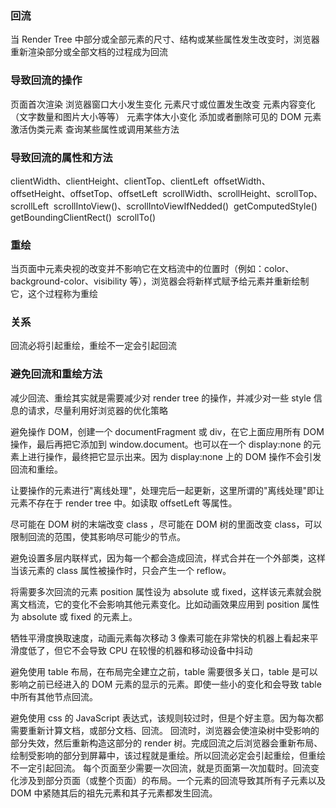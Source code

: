 ### 回流

当 Render Tree 中部分或全部元素的尺寸、结构或某些属性发生改变时，浏览器重新渲染部分或全部文档的过程成为回流

### 导致回流的操作

页面首次渲染
浏览器窗口大小发生变化
元素尺寸或位置发生改变
元素内容变化（文字数量和图片大小等等）
元素字体大小变化
添加或者删除可见的 DOM 元素
激活伪类元素
查询某些属性或调用某些方法

### 导致回流的属性和方法

clientWidth、clientHeight、clientTop、clientLeft 
offsetWidth、offsetHeight、offsetTop、offsetLeft 
scrollWidth、scrollHeight、scrollTop、scrollLeft 
scrollIntoView()、scrollIntoViewIfNedded() 
getComputedStyle()
getBoundingClientRect() 
scrollTo()

### 重绘

当页面中元素央视的改变并不影响它在文档流中的位置时（例如：color、background-color、visibility 等），浏览器会将新样式赋予给元素并重新绘制它，这个过程称为重绘

### 关系

回流必将引起重绘，重绘不一定会引起回流

### 避免回流和重绘方法

减少回流、重绘其实就是需要减少对 render tree 的操作，并减少对一些 style 信息的请求，尽量利用好浏览器的优化策略

避免操作 DOM，创建一个 documentFragment 或 div，在它上面应用所有 DOM 操作，最后再把它添加到 window.document。也可以在一个 display:none 的元素上进行操作，最终把它显示出来。因为 display:none 上的 DOM 操作不会引发回流和重绘。

让要操作的元素进行"离线处理"，处理完后一起更新，这里所谓的"离线处理"即让元素不存在于 render tree 中。如读取 offsetLeft 等属性。

尽可能在 DOM 树的末端改变 class ，尽可能在 DOM 树的里面改变 class，可以限制回流的范围，使其影响尽可能少的节点。

避免设置多层内联样式，因为每一个都会造成回流，样式合并在一个外部类，这样当该元素的 class 属性被操作时，只会产生一个 reflow。

将需要多次回流的元素 position 属性设为 absolute 或 fixed，这样该元素就会脱离文档流，它的变化不会影响其他元素变化。比如动画效果应用到 position 属性为 absolute 或 fixed 的元素上。

牺牲平滑度换取速度，动画元素每次移动 3 像素可能在非常快的机器上看起来平滑度低了，但它不会导致 CPU 在较慢的机器和移动设备中抖动

避免使用 table 布局，在布局完全建立之前，table 需要很多关口，table 是可以影响之前已经进入的 DOM 元素的显示的元素。即使一些小的变化和会导致 table 中所有其他节点回流。

避免使用 css 的 JavaScript 表达式，该规则较过时，但是个好主意。因为每次都需要重新计算文档，或部分文档、回流。 回流时，浏览器会使渲染树中受影响的部分失效，然后重新构造这部分的 render 树。完成回流之后浏览器会重新布局、绘制受影响的部分到屏幕中，该过程就是重绘。所以回流必定会引起重绘，但重绘不一定引起回流。 每个页面至少需要一次回流，就是页面第一次加载时。回流变化涉及到部分页面（或整个页面）的布局。一个元素的回流导致其所有子元素以及 DOM 中紧随其后的祖先元素和其子元素都发生回流。
